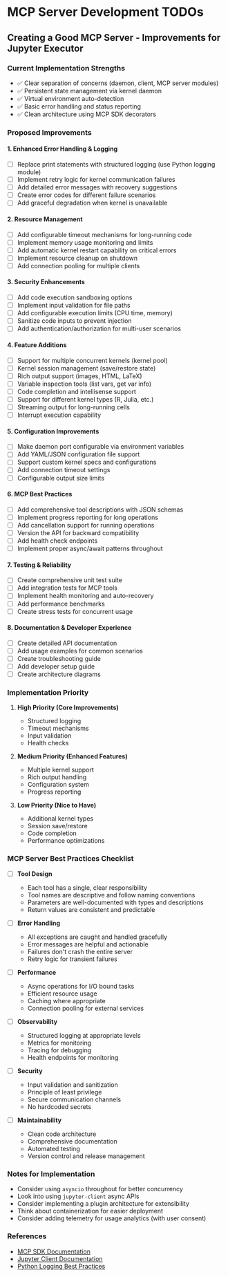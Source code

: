 # MCP Server Development TODOs

## Creating a Good MCP Server - Improvements for Jupyter Executor

### Current Implementation Strengths
- ✅ Clear separation of concerns (daemon, client, MCP server modules)
- ✅ Persistent state management via kernel daemon
- ✅ Virtual environment auto-detection
- ✅ Basic error handling and status reporting
- ✅ Clean architecture using MCP SDK decorators

### Proposed Improvements

#### 1. Enhanced Error Handling & Logging
- [ ] Replace print statements with structured logging (use Python logging module)
- [ ] Implement retry logic for kernel communication failures
- [ ] Add detailed error messages with recovery suggestions
- [ ] Create error codes for different failure scenarios
- [ ] Add graceful degradation when kernel is unavailable

#### 2. Resource Management
- [ ] Add configurable timeout mechanisms for long-running code
- [ ] Implement memory usage monitoring and limits
- [ ] Add automatic kernel restart capability on critical errors
- [ ] Implement resource cleanup on shutdown
- [ ] Add connection pooling for multiple clients

#### 3. Security Enhancements
- [ ] Add code execution sandboxing options
- [ ] Implement input validation for file paths
- [ ] Add configurable execution limits (CPU time, memory)
- [ ] Sanitize code inputs to prevent injection
- [ ] Add authentication/authorization for multi-user scenarios

#### 4. Feature Additions
- [ ] Support for multiple concurrent kernels (kernel pool)
- [ ] Kernel session management (save/restore state)
- [ ] Rich output support (images, HTML, LaTeX)
- [ ] Variable inspection tools (list vars, get var info)
- [ ] Code completion and intellisense support
- [ ] Support for different kernel types (R, Julia, etc.)
- [ ] Streaming output for long-running cells
- [ ] Interrupt execution capability

#### 5. Configuration Improvements
- [ ] Make daemon port configurable via environment variables
- [ ] Add YAML/JSON configuration file support
- [ ] Support custom kernel specs and configurations
- [ ] Add connection timeout settings
- [ ] Configurable output size limits

#### 6. MCP Best Practices
- [ ] Add comprehensive tool descriptions with JSON schemas
- [ ] Implement progress reporting for long operations
- [ ] Add cancellation support for running operations
- [ ] Version the API for backward compatibility
- [ ] Add health check endpoints
- [ ] Implement proper async/await patterns throughout

#### 7. Testing & Reliability
- [ ] Create comprehensive unit test suite
- [ ] Add integration tests for MCP tools
- [ ] Implement health monitoring and auto-recovery
- [ ] Add performance benchmarks
- [ ] Create stress tests for concurrent usage

#### 8. Documentation & Developer Experience
- [ ] Create detailed API documentation
- [ ] Add usage examples for common scenarios
- [ ] Create troubleshooting guide
- [ ] Add developer setup guide
- [ ] Create architecture diagrams

### Implementation Priority

1. **High Priority (Core Improvements)**
   - Structured logging
   - Timeout mechanisms
   - Input validation
   - Health checks

2. **Medium Priority (Enhanced Features)**
   - Multiple kernel support
   - Rich output handling
   - Configuration system
   - Progress reporting

3. **Low Priority (Nice to Have)**
   - Additional kernel types
   - Session save/restore
   - Code completion
   - Performance optimizations

### MCP Server Best Practices Checklist

- [ ] **Tool Design**
  - Each tool has a single, clear responsibility
  - Tool names are descriptive and follow naming conventions
  - Parameters are well-documented with types and descriptions
  - Return values are consistent and predictable

- [ ] **Error Handling**
  - All exceptions are caught and handled gracefully
  - Error messages are helpful and actionable
  - Failures don't crash the entire server
  - Retry logic for transient failures

- [ ] **Performance**
  - Async operations for I/O bound tasks
  - Efficient resource usage
  - Caching where appropriate
  - Connection pooling for external services

- [ ] **Observability**
  - Structured logging at appropriate levels
  - Metrics for monitoring
  - Tracing for debugging
  - Health endpoints for monitoring

- [ ] **Security**
  - Input validation and sanitization
  - Principle of least privilege
  - Secure communication channels
  - No hardcoded secrets

- [ ] **Maintainability**
  - Clean code architecture
  - Comprehensive documentation
  - Automated testing
  - Version control and release management

### Notes for Implementation

- Consider using `asyncio` throughout for better concurrency
- Look into using `jupyter-client` async APIs
- Consider implementing a plugin architecture for extensibility
- Think about containerization for easier deployment
- Consider adding telemetry for usage analytics (with user consent)

### References
- [MCP SDK Documentation](https://modelcontextprotocol.io/docs)
- [Jupyter Client Documentation](https://jupyter-client.readthedocs.io/)
- [Python Logging Best Practices](https://docs.python.org/3/howto/logging.html)